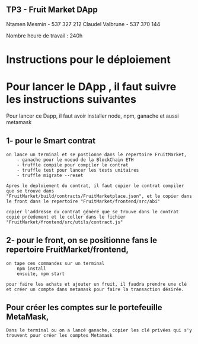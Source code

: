 ## TP3 - Fruit Market DApp
Ntamen Mesmin - 537 327 212
Claudel Valbrune - 537 370 144

Nombre heure de travail : 240h

# Instructions pour le déploiement

# Pour lancer le DApp , il faut suivre les instructions suivantes
Pour lancer ce Dapp, il faut avoir installer node, npm, ganache et aussi metamask

## 1- pour le Smart contrat 
    on lance un terminal et se postionne dans le repertoire FruitMarket, 
        - ganache pour le noeud de la BlockChain ETH
        - truffle compile pour compiler le contrat
        - truffle test pour lancer les tests unitaires
        - truffle migrate --reset

    Apres le deploiement du contrat, il faut copier le contrat compiler que se trouve dans "FruitMarket/build/contracts/FruitMarketplace.json", et le copier dans le front dans le repertoire "FruitMarket/frontend/src/abi"

    copier l'addresse du contrat généré que se trouve dans le contrat copié prćedement et le coller dans le fichier "FruitMarket/frontend/src/utils/contract.js"

## 2- pour le front, on se positionne fans le repertoire FruitMarket/frontend, 
    on tape ces commandes sur un terminal
        npm install
        ensuite, npm start

    pour faire les achats et ajouter un fruit, il faudra prendre une clé et créer un compte dans metamask pour faire la transaction désirée.
## Pour créer les comptes sur le portefeuille MetaMask, 
    Dans le terminal ou on a lancé ganache, copier les clé privées qui s'y trouvent pour créer les comptes Metamask

